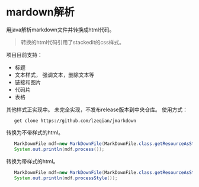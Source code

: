 # mardown解析
用java解析markdown文件并转换成html代码。
>转换的html代码引用了stackedit的css样式。

项目目前支持：
 - 标题
 - 文本样式， 强调文本，删除文本等
 - 链接和图片
 - 代码片
 - 表格
 
 其他样式正实现中。
 未完全实现，不发布release版本到中央仓库。
 使用方式：
 ```aidl
    get clone https://github.com/lzeqian/jmarkdown
```
转换为不带样式的html。
 ```java
    MarkDownFile mdf=new MarkDownFile(MarkDownFile.class.getResourceAsStream("/test.md"));
    System.out.println(mdf.process());
```
转换为带样式的html。
 ```java
    MarkDownFile mdf=new MarkDownFile(MarkDownFile.class.getResourceAsStream("/test1.md"));
    System.out.println(mdf.processStyle());
```
 
 